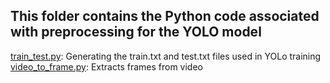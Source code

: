 ## This folder contains the Python code associated with preprocessing for the YOLO model

[train_test.py](train_test.py): Generating the train.txt and test.txt files used in YOLo training <br>
[video_to_frame.py](video_to_frame.py): Extracts frames from video <br>

